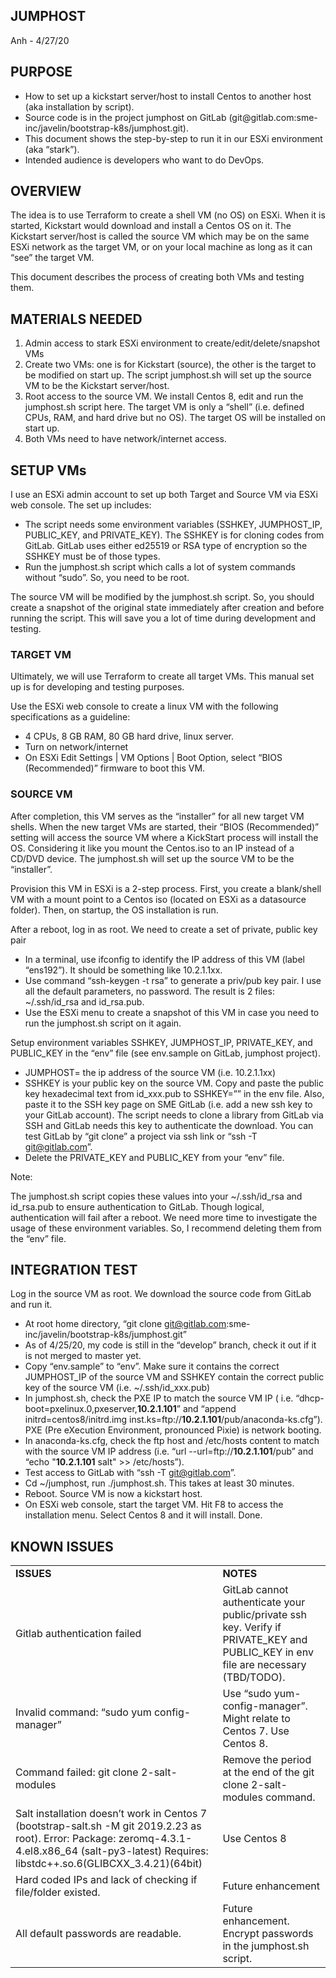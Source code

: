 <h2>JUMPHOST</h2>


<p>Anh - 4/27/20
</p>
<h2>PURPOSE</h2>


<ul>

<li>How to set up a kickstart server/host to install Centos to another host (aka installation by script). 

<li>Source code is in the project jumphost on GitLab (git@gitlab.com:sme-inc/javelin/bootstrap-k8s/jumphost.git).

<li>This document shows the step-by-step to run it in our ESXi environment (aka “stark”).

<li>Intended audience is developers who want to do DevOps.
</li>
</ul>
<h2>OVERVIEW</h2>


<p>
The idea is to use Terraform to create a shell VM (no OS) on ESXi. When it is started, Kickstart would download and install a Centos OS on it. The Kickstart server/host is called the source VM which may be on the same ESXi network as the target VM, or on your local machine as long as it can “see” the target VM.  
</p>
<p>
This document describes the process of creating both VMs and testing them.
</p>
<h2>MATERIALS NEEDED</h2>


<ol>

<li>Admin access to stark ESXi environment to create/edit/delete/snapshot VMs

<li>Create two VMs: one is for Kickstart (source), the other is the target to be modified on start up. The script jumphost.sh will set up the source VM to be the Kickstart server/host.

<li>Root access to the source VM. We install Centos 8, edit and run the jumphost.sh script here. The target VM is only a “shell” (i.e. defined CPUs, RAM, and hard drive but no OS). The target OS will be installed on start up.

<li>Both VMs need to have network/internet access.
</li>
</ol>
<h2>SETUP VMs</h2>


<p>
I use an ESXi admin account to set up both Target and Source VM via ESXi web console. The set up includes:
</p>
<ul>

<li>The script needs some environment variables (SSHKEY, JUMPHOST_IP, PUBLIC_KEY, and PRIVATE_KEY). The SSHKEY is for cloning codes from GitLab. GitLab uses either ed25519 or RSA type of encryption so the SSHKEY must be of those types. 

<li>Run the jumphost.sh script which calls a lot of system commands without “sudo”. So, you need to be root.
</li>
</ul>
<p>
The source VM will be modified by the jumphost.sh script. So, you should create a snapshot of the original state immediately after creation and before running the script. This will save you a lot of time during development and testing.
</p>
<h3>TARGET VM</h3>


<p>
Ultimately, we will use Terraform to create all target VMs. This manual set up is for developing and testing purposes.
</p>
<p>
Use the ESXi web console to create a linux VM with the following specifications as a guideline:
</p>
<ul>

<li>4 CPUs, 8 GB RAM, 80 GB hard drive, linux server.

<li>Turn on network/internet

<li>On ESXi Edit Settings | VM Options | Boot Option, select “BIOS (Recommended)” firmware to boot this VM.
</li>
</ul>
<h3>SOURCE VM</h3>


<p>
After completion, this VM serves as the “installer” for all new target VM shells. When the new target VMs are started, their “BIOS (Recommended)” setting will access the source VM where a KickStart process will install the OS. Considering it like you mount the Centos.iso to an IP instead of a CD/DVD device. The jumphost.sh will set up the source VM to be the “installer”.
</p>
<p>
Provision this VM in ESXi is a 2-step process. First, you create a blank/shell VM with a mount point to a Centos iso (located on ESXi as a datasource folder). Then, on startup, the OS installation is run.
</p>
<p>
After a reboot, log in as root. We need to create a set of private, public key pair
</p>
<ul>

<li>In a terminal, use ifconfig to identify the IP address of this VM (label “ens192”). It should be something like 10.2.1.1xx. 

<li>Use command “ssh-keygen -t rsa” to generate a priv/pub key pair. I use all the default parameters, no password. The result is 2 files: ~/.ssh/id_rsa and id_rsa.pub.

<li>Use the ESXi menu to create a snapshot of this VM in case you need to run the jumphost.sh script on it again.
</li>
</ul>
<p>
Setup environment variables SSHKEY, JUMPHOST_IP, PRIVATE_KEY, and PUBLIC_KEY in the “env” file (see env.sample on GitLab, jumphost project).
</p>
<ul>

<li>JUMPHOST= the ip address of the source VM (i.e. 10.2.1.1xx)

<li>SSHKEY is your public key on the source VM. Copy and paste the public key hexadecimal text from id_xxx.pub to SSHKEY=”” in the env file. Also, paste it to the SSH key page on SME GitLab (i.e. add a new ssh key to your GitLab account). The script needs to clone a library from GitLab via SSH and GitLab needs this key to authenticate the download. You can test GitLab by “git clone” a project via ssh link or “ssh -T <a href="mailto:git@gitlab.com">git@gitlab.com</a>”.

<li>Delete the PRIVATE_KEY and PUBLIC_KEY from your “env” file. 
</li>
</ul>
<p>
Note:
</p>
<p>
The jumphost.sh script copies these values into your ~/.ssh/id_rsa and id_rsa.pub to ensure authentication to GitLab. Though logical, authentication will fail after a reboot. We need more time to investigate the usage of these environment variables. So, I recommend deleting them from the “env” file.
</p>
<h2>INTEGRATION TEST</h2>


<p>
Log in the source VM as root. We download the source code from GitLab and run it.
</p>
<ul>

<li>At root home directory, “git clone <a href="mailto:git@gitlab.com">git@gitlab.com</a>:sme-inc/javelin/bootstrap-k8s/jumphost.git”

<li>As of 4/25/20, my code is still in the “develop” branch, check it out if it is not merged to master yet.

<li>Copy “env.sample” to “env”. Make sure it contains the correct JUMPHOST_IP of the source VM and SSHKEY contain the correct public key of the source VM (i.e. ~/.ssh/id_xxx.pub)

<li>In jumphost.sh, check the PXE IP to match the source VM IP ( i.e. “dhcp-boot=pxelinux.0,pxeserver,<strong>10.2.1.101</strong>” and “append initrd=centos8/initrd.img inst.ks=ftp://<strong>10.2.1.101</strong>/pub/anaconda-ks.cfg”). PXE (Pre eXecution Environment, pronounced Pixie) is network booting.

<li>In anaconda-ks.cfg, check the ftp host and /etc/hosts content to match with the source VM IP address (i.e. “url --url=ftp://<strong>10.2.1.101</strong>/pub” and “echo "<strong>10.2.1.101</strong> salt" >> /etc/hosts”).

<li>Test access to GitLab with “ssh -T <a href="mailto:git@gitlab.com">git@gitlab.com</a>”.

<li>Cd ~/jumphost, run ./jumphost.sh. This takes at least 30 minutes.

<li>Reboot. Source VM is now a kickstart host.

<li>On ESXi web console, start the target VM. Hit F8 to access the installation menu. Select Centos 8 and it will install. Done.
</li>
</ul>
<h2>KNOWN ISSUES</h2>



<table>
  <tr>
   <td><strong>ISSUES</strong>
   </td>
   <td><strong>NOTES</strong>
   </td>
  </tr>
  <tr>
   <td>Gitlab authentication failed
   </td>
   <td>GitLab cannot authenticate your public/private ssh key. Verify if PRIVATE_KEY and PUBLIC_KEY in env file are necessary (TBD/TODO).
   </td>
  </tr>
  <tr>
   <td>Invalid command: “sudo yum config-manager”
   </td>
   <td>Use “sudo yum-config-manager”. Might relate to Centos 7. Use Centos 8.
   </td>
  </tr>
  <tr>
   <td>Command failed: git clone 2-salt-modules
   </td>
   <td>Remove the period at the end of the git clone 2-salt-modules command.
   </td>
  </tr>
  <tr>
   <td>Salt installation doesn’t work in Centos 7 (bootstrap-salt.sh -M git 2019.2.23 as root). Error: Package: zeromq-4.3.1-4.el8.x86_64 (salt-py3-latest) Requires: libstdc++.so.6(GLIBCXX_3.4.21)(64bit)
   </td>
   <td>Use Centos 8
   </td>
  </tr>
  <tr>
   <td>Hard coded IPs and lack of checking if file/folder existed.
   </td>
   <td>Future enhancement
   </td>
  </tr>
  <tr>
   <td>All default passwords are readable. 
   </td>
   <td>Future enhancement. Encrypt passwords in the jumphost.sh script.
   </td>
  </tr>
</table>

